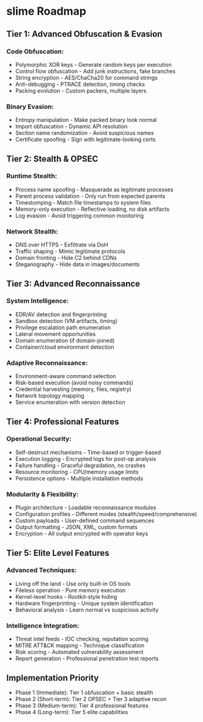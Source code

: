 # slime Roadmap
## Tier 1: Advanced Obfuscation & Evasion

### Code Obfuscation:
- Polymorphic XOR keys - Generate random keys per execution
- Control flow obfuscation - Add junk instructions, fake branches
- String encryption - AES/ChaCha20 for command strings
- Anti-debugging - PTRACE detection, timing checks
- Packing evolution - Custom packers, multiple layers
### Binary Evasion:
- Entropy manipulation - Make packed binary look normal
- Import obfuscation - Dynamic API resolution
- Section name randomization - Avoid suspicious names
- Certificate spoofing - Sign with legitimate-looking certs

## Tier 2: Stealth & OPSEC

### Runtime Stealth:
- Process name spoofing - Masquerade as legitimate processes
- Parent process validation - Only run from expected parents
- Timestomping - Match file timestamps to system files
- Memory-only execution - Reflective loading, no disk artifacts
- Log evasion - Avoid triggering common monitoring
### Network Stealth:
- DNS over HTTPS - Exfiltrate via DoH
- Traffic shaping - Mimic legitimate protocols
- Domain fronting - Hide C2 behind CDNs
- Steganography - Hide data in images/documents

## Tier 3: Advanced Reconnaissance

### System Intelligence:
- EDR/AV detection and fingerprinting
- Sandbox detection (VM artifacts, timing)
- Privilege escalation path enumeration
- Lateral movement opportunities
- Domain enumeration (if domain-joined)
- Container/cloud environment detection
### Adaptive Reconnaissance:
- Environment-aware command selection
- Risk-based execution (avoid noisy commands)
- Credential harvesting (memory, files, registry)
- Network topology mapping
- Service enumeration with version detection

## Tier 4: Professional Features

### Operational Security:
- Self-destruct mechanisms - Time-based or trigger-based
- Execution logging - Encrypted logs for post-op analysis
- Failure handling - Graceful degradation, no crashes
- Resource monitoring - CPU/memory usage limits
- Persistence options - Multiple installation methods
### Modularity & Flexibility:
- Plugin architecture - Loadable reconnaissance modules
- Configuration profiles - Different modes (stealth/speed/comprehensive)
- Custom payloads - User-defined command sequences
- Output formatting - JSON, XML, custom formats
- Encryption - All output encrypted with operator keys

## Tier 5: Elite Level Features

### Advanced Techniques:
- Living off the land - Use only built-in OS tools
- Fileless operation - Pure memory execution
- Kernel-level hooks - Rootkit-style hiding
- Hardware fingerprinting - Unique system identification
- Behavioral analysis - Learn normal vs suspicious activity
### Intelligence Integration:
- Threat intel feeds - IOC checking, reputation scoring
- MITRE ATT&CK mapping - Technique classification
- Risk scoring - Automated vulnerability assessment
- Report generation - Professional penetration test reports
## Implementation Priority
- Phase 1 (Immediate): Tier 1 obfuscation + basic stealth
- Phase 2 (Short-term): Tier 2 OPSEC + Tier 3 adaptive recon
- Phase 3 (Medium-term): Tier 4 professional features
- Phase 4 (Long-term): Tier 5 elite capabilities


